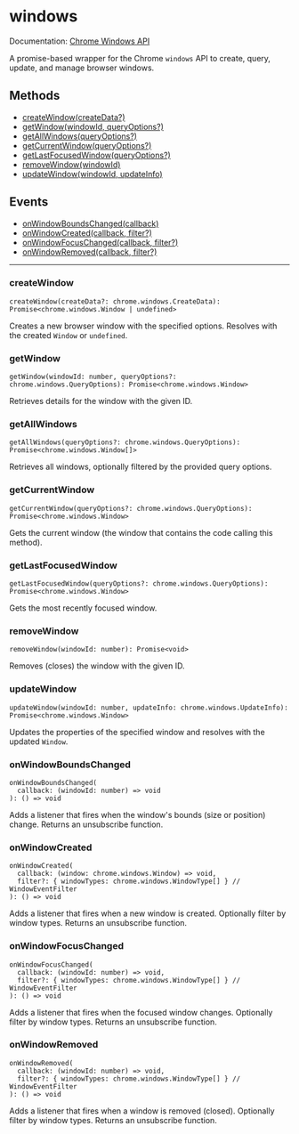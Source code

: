 # windows

Documentation: [Chrome Windows API](https://developer.chrome.com/docs/extensions/reference/windows)

A promise-based wrapper for the Chrome `windows` API to create, query, update, and manage browser windows.

## Methods

- [createWindow(createData?)](#createWindow)
- [getWindow(windowId, queryOptions?)](#getWindow)
- [getAllWindows(queryOptions?)](#getAllWindows)
- [getCurrentWindow(queryOptions?)](#getCurrentWindow)
- [getLastFocusedWindow(queryOptions?)](#getLastFocusedWindow)
- [removeWindow(windowId)](#removeWindow)
- [updateWindow(windowId, updateInfo)](#updateWindow)

## Events

- [onWindowBoundsChanged(callback)](#onWindowBoundsChanged)
- [onWindowCreated(callback, filter?)](#onWindowCreated)
- [onWindowFocusChanged(callback, filter?)](#onWindowFocusChanged)
- [onWindowRemoved(callback, filter?)](#onWindowRemoved)

---

<a name="createWindow"></a>

### createWindow

```
createWindow(createData?: chrome.windows.CreateData): Promise<chrome.windows.Window | undefined>
```

Creates a new browser window with the specified options. Resolves with the created `Window` or `undefined`.

<a name="getWindow"></a>

### getWindow

```
getWindow(windowId: number, queryOptions?: chrome.windows.QueryOptions): Promise<chrome.windows.Window>
```

Retrieves details for the window with the given ID.

<a name="getAllWindows"></a>

### getAllWindows

```
getAllWindows(queryOptions?: chrome.windows.QueryOptions): Promise<chrome.windows.Window[]>
```

Retrieves all windows, optionally filtered by the provided query options.

<a name="getCurrentWindow"></a>

### getCurrentWindow

```
getCurrentWindow(queryOptions?: chrome.windows.QueryOptions): Promise<chrome.windows.Window>
```

Gets the current window (the window that contains the code calling this method).

<a name="getLastFocusedWindow"></a>

### getLastFocusedWindow

```
getLastFocusedWindow(queryOptions?: chrome.windows.QueryOptions): Promise<chrome.windows.Window>
```

Gets the most recently focused window.

<a name="removeWindow"></a>

### removeWindow

```
removeWindow(windowId: number): Promise<void>
```

Removes (closes) the window with the given ID.

<a name="updateWindow"></a>

### updateWindow

```
updateWindow(windowId: number, updateInfo: chrome.windows.UpdateInfo): Promise<chrome.windows.Window>
```

Updates the properties of the specified window and resolves with the updated `Window`.

<a name="onWindowBoundsChanged"></a>

### onWindowBoundsChanged

```
onWindowBoundsChanged(
  callback: (windowId: number) => void
): () => void
```

Adds a listener that fires when the window's bounds (size or position) change. Returns an unsubscribe function.

<a name="onWindowCreated"></a>

### onWindowCreated

```
onWindowCreated(
  callback: (window: chrome.windows.Window) => void,
  filter?: { windowTypes: chrome.windows.WindowType[] } // WindowEventFilter
): () => void
```

Adds a listener that fires when a new window is created. Optionally filter by window types. Returns an unsubscribe function.

<a name="onWindowFocusChanged"></a>

### onWindowFocusChanged

```
onWindowFocusChanged(
  callback: (windowId: number) => void,
  filter?: { windowTypes: chrome.windows.WindowType[] } // WindowEventFilter
): () => void
```

Adds a listener that fires when the focused window changes. Optionally filter by window types. Returns an unsubscribe function.

<a name="onWindowRemoved"></a>

### onWindowRemoved

```
onWindowRemoved(
  callback: (windowId: number) => void,
  filter?: { windowTypes: chrome.windows.WindowType[] } // WindowEventFilter
): () => void
```

Adds a listener that fires when a window is removed (closed). Optionally filter by window types. Returns an unsubscribe function.

